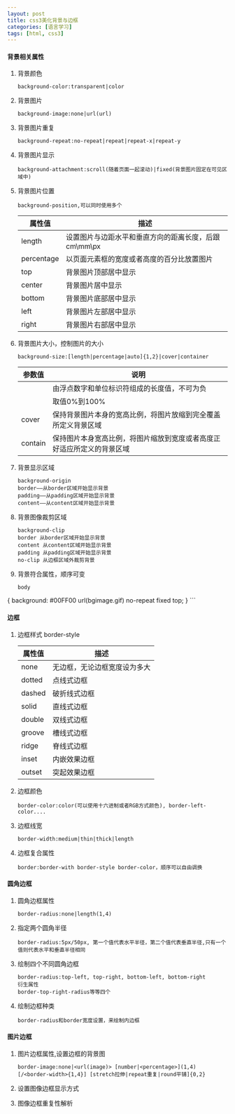 ```yaml
---
layout: post
title: css3美化背景与边框
categories: [语言学习]
tags: [html, css3]
---
```

#### 背景相关属性
1. 背景颜色
 
 	```
 	background-color:transparent|color
 	```
2. 背景图片
	
	```
	background-image:none|url(url)
	```
3. 背景图片重复
	
	```
	background-repeat:no-repeat|repeat|repeat-x|repeat-y
	```
4. 背景图片显示
	
	```
	background-attachment:scroll(随着页面一起滚动)|fixed(背景图片固定在可见区域中)
	```
5. 背景图片位置

	```
	background-position,可以同时使用多个
	```
	|属性值|描述|
	|------|------|
	|length|设置图片与边距水平和垂直方向的距离长度，后跟cm\mm\px|
	|percentage|以页面元素框的宽度或者高度的百分比放置图片|
	|top|背景图片顶部居中显示|
	|center|背景图片居中显示|
	|bottom|背景图片底部居中显示|
	|left|背景图片左部居中显示|
	|right|背景图片右部居中显示|
6. 背景图片大小，控制图片的大小

	```
	background-size:[length|percentage|auto]{1,2}|cover|container
	```
	|参数值|说明|
	|----|-----|
	|<length>|由浮点数字和单位标识符组成的长度值，不可为负|
	|<percentage>|取值0%到100%|
	|cover|保持背景图片本身的宽高比例，将图片放缩到完全覆盖所定义背景区域|
	|contain|保持图片本身宽高比例，将图片缩放到宽度或者高度正好适应所定义的背景区域|
7. 背景显示区域
	
	```
	background-origin
	border——从border区域开始显示背景
	padding——从padding区域开始显示背景
	content——从content区域开始显示背景
	```
8. 背景图像裁剪区域
	
	```
	background-clip
	border 从border区域开始显示背景
	content 从content区域开始显示背景
	padding 从padding区域开始显示背景
	no-clip 从边框区域外裁剪背景
	```
9. 背景符合属性，顺序可变
	
	```
	body
  { 
  background: #00FF00 url(bgimage.gif) no-repeat fixed top;
  }
	```

#### 边框
1. 边框样式 border-style
	
	|属性值|描述|
	|-----|-----|
	|none|无边框，无论边框宽度设为多大|
	|dotted|点线式边框|
	|dashed|破折线式边框|
	|solid|直线式边框|
	|double|双线式边框|
	|groove|槽线式边框|
	|ridge|脊线式边框|
	|inset|内嵌效果边框|
	|outset|突起效果边框|
2. 边框颜色
	
	```
	border-color:color(可以使用十六进制或者RGB方式颜色), border-left-color....
	```
3. 边框线宽
	
	```
	border-width:medium|thin|thick|length
	```
4. 边框复合属性
	
	```
	border:border-with border-style border-color，顺序可以自由调换
	```

#### 圆角边框
1. 圆角边框属性

	```
	border-radius:none|length(1,4)
	```
2. 指定两个圆角半径
	
	```
	border-radius:5px/50px, 第一个值代表水平半径，第二个值代表垂直半径,只有一个值则代表水平和垂直半径相同
	```
3. 绘制四个不同圆角边框
	
	```
	border-radius:top-left, top-right, bottom-left, bottom-right
	衍生属性
	border-top-right-radius等等四个
	```
4. 绘制边框种类

	```
	border-radius和border宽度设置，来绘制内边框
	```

#### 图片边框
1. 图片边框属性,设置边框的背景图
	
	```
	border-image:none|<url(image)> [number|<percentage>](1,4)
	[/<border-width>{1,4}] [stretch拉伸|repeat重复|round平铺]{0,2}
	```
2. 设置图像边框显示方式
3. 图像边框重复性解析
